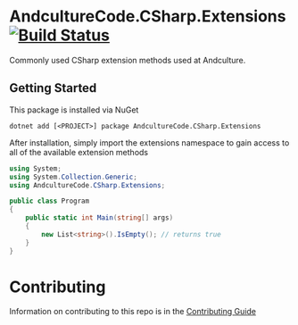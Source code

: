 # AndcultureCode.CSharp.Extensions [![Build Status](https://travis-ci.org/AndcultureCode/AndcultureCode.CSharp.Extensions.svg?branch=master)](https://travis-ci.org/AndcultureCode/AndcultureCode.CSharp.Extensions)
Commonly used CSharp extension methods used at Andculture.

## Getting Started
This package is installed via NuGet
```
dotnet add [<PROJECT>] package AndcultureCode.CSharp.Extensions
```

After installation, simply import the extensions namespace to gain access
to all of the available extension methods
```csharp
using System;
using System.Collection.Generic;
using AndcultureCode.CSharp.Extensions;

public class Program
{
    public static int Main(string[] args)
    {
        new List<string>().IsEmpty(); // returns true
    }
}
```

Contributing
======

Information on contributing to this repo is in the [Contributing Guide](CONTRIBUTING.md)